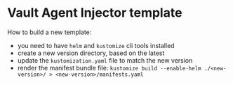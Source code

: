 # Vault Agent Injector template

How to build a new template:
- you need to have `helm` and `kustomize` cli tools installed
- create a new version directory, based on the latest
- update the `kustomization.yaml` file to match the new version
- render the manifest bundle file: `kustomize build --enable-helm ./<new-version>/ > <new-version>/manifests.yaml`
